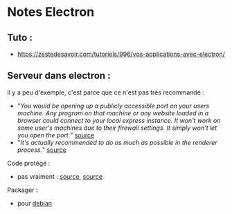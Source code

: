 Notes Electron
==============
 
 Tuto :
 ------
 
 * https://zestedesavoir.com/tutoriels/996/vos-applications-avec-electron/

Serveur dans electron :
-----------------------

Il y a peu d'exemple, c'est parce que ce n'est pas très recommandé :

* "_You would be opening up a publicly accessible port on your users machine. Any program on that machine or any website loaded in a browser could connect to your local express instance.
It won't work on some user's machines due to their firewall settings. It simply won't let you open the port._" [source](https://blog.samuelattard.com/using-express-inside-electron/)
* "_It's actually recommended to do as much as possible in the renderer process._" [source](https://www.reddit.com/r/webdev/comments/45z120/what_is_the_best_way_to_make_http_requests_using/)

Code protégé :

* pas vraiment : [source](https://github.com/electron/electron/issues/2570), [source](https://github.com/electron/electron/issues/3041)

Packager :

* pour [debian](https://github.com/unindented/electron-installer-debian)


